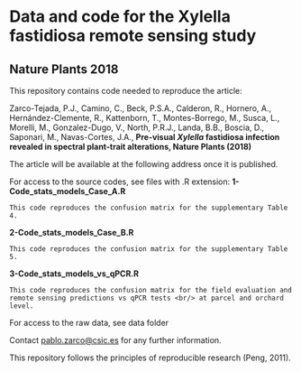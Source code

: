 # Data and code for the Xylella fastidiosa remote sensing study
## Nature Plants 2018

This repository contains code needed to reproduce the article:

Zarco-Tejada, P.J., Camino, C., Beck, P.S.A., Calderon, R., Hornero, A., Hernández-Clemente, R., Kattenborn, T., Montes-Borrego, M., Susca, L., Morelli, M., Gonzalez-Dugo, V., North, P.R.J., Landa, B.B., Boscia, D., Saponari, M., Navas-Cortes, J.A., <b>Pre-visual <i>Xylella </i> fastidiosa infection revealed in spectral plant-trait alterations, Nature Plants (2018)</b>

The article will be available at the following address once it is published.

For access to the source codes, see files with .R extension:</b>
<b>1-Code_stats_models_Case_A.R </b>
<br/> 

```
This code reproduces the confusion matrix for the supplementary Table 4.
```

<b>2-Code_stats_models_Case_B.R </b><br/>

```
This code reproduces the confusion matrix for the supplementary Table 5.
```

<b>3-Code_stats_models_vs_qPCR.R </b><br/>

```
This code reproduces the confusion matrix for the field evaluation and remote sensing predictions vs qPCR tests <br/> at parcel and orchard level.
```

For access to the raw data, see data folder

Contact  pablo.zarco@csic.es for any further information.

This repository follows the principles of reproducible research (Peng, 2011).

